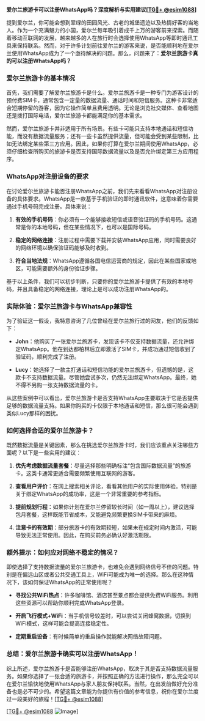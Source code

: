 **爱尔兰旅游卡可以注册WhatsApp吗？深度解析与实用建议[[TG💪+ @esim1088](https://t.me/s/esim1088)]**

提到爱尔兰，你可能会想到翠绿的田园风光、古老的城堡遗迹以及热情好客的当地人。作为一个充满魅力的小国，爱尔兰每年吸引着成千上万的游客前来探索。而随着移动互联网的发展，越来越多的人在旅行时会选择使用WhatsApp等即时通讯工具来保持联系。然而，对于许多计划前往爱尔兰的游客来说，是否能顺利地在爱尔兰使用WhatsApp成为了一个亟待解决的问题。那么，问题来了：**爱尔兰旅游卡真的可以注册WhatsApp吗？**

### 爱尔兰旅游卡的基本情况

首先，我们需要了解爱尔兰旅游卡是什么。爱尔兰旅游卡是一种专门为游客设计的预付费SIM卡，通常包含一定量的数据流量、通话时间和短信服务。这种卡非常适合短期停留的游客，因为它操作简单且费用透明。无论是浏览社交媒体、查看地图还是拨打国际电话，爱尔兰旅游卡都能满足你的基本需求。

然而，爱尔兰旅游卡并非适用于所有场景。有些卡可能只支持本地通话和短信功能，而没有数据流量服务；还有一些卡虽然提供流量，但可能会受到某些限制，比如无法绑定某些第三方应用。因此，如果你打算在爱尔兰期间使用WhatsApp，必须仔细检查所购买的旅游卡是否支持国际数据流量以及是否允许绑定第三方应用程序。

### WhatsApp对注册设备的要求

在讨论爱尔兰旅游卡能否注册WhatsApp之前，我们先来看看WhatsApp对注册设备的具体要求。WhatsApp是一款基于手机验证的即时通讯软件，这意味着你需要通过手机号码完成注册。具体来说：

1. **有效的手机号码**：你必须有一个能够接收短信或语音验证码的手机号码。这通常是你的本地号码，但在某些情况下，也可以是国际号码。
   
2. **稳定的网络连接**：注册过程中需要下载并安装WhatsApp应用，同时需要良好的网络环境以确保验证码能够及时收到。

3. **符合当地法规**：WhatsApp遵循各国电信运营商的规定，因此在某些国家或地区，可能需要额外的身份验证步骤。

基于以上条件，我们可以初步判断，只要你的爱尔兰旅游卡提供了有效的本地号码，并且具备稳定的网络连接，理论上是可以成功注册WhatsApp的。

### 实际体验：爱尔兰旅游卡与WhatsApp兼容性

为了验证这一假设，我特意咨询了几位曾经在爱尔兰旅行过的网友，他们的反馈如下：

- **John**：他购买了一张爱尔兰旅游卡，发现该卡不仅支持数据流量，还允许绑定WhatsApp。他在到达都柏林后立即激活了SIM卡，并成功通过短信收到了验证码，顺利完成了注册。
  
- **Lucy**：她选择了一款主打通话和短信功能的爱尔兰旅游卡，但遗憾的是，这款卡不支持数据流量。尽管她尝试多次，仍然无法绑定WhatsApp。最终，她不得不另购一张支持数据流量的卡。

从这些案例中可以看出，爱尔兰旅游卡是否支持WhatsApp主要取决于它是否提供足够的数据流量支持。如果你购买的卡仅限于本地通话和短信，那么很可能会遇到类似Lucy那样的困扰。

### 如何选择合适的爱尔兰旅游卡？

既然数据流量是关键因素，那么在挑选爱尔兰旅游卡时，我们应该重点关注哪些方面呢？以下是一些实用的建议：

1. **优先考虑数据流量套餐**：尽量选择那些明确标注“包含国际数据流量”的旅游卡。这类卡通常更适合需要频繁使用互联网的游客。

2. **查看用户评价**：在网上搜索相关评论，看看其他用户的实际使用体验。特别是关于绑定WhatsApp的成功率，这是一个非常重要的参考指标。

3. **提前规划行程**：如果你计划在爱尔兰停留较长时间（如一周以上），建议选择包月套餐，这样既能节省成本，又能避免频繁更换SIM卡带来的麻烦。

4. **注意卡的有效期**：部分旅游卡的有效期较短，如果未在规定时间内激活，可能导致无法正常使用。因此，在购买前务必确认好激活期限。

### 额外提示：如何应对网络不稳定的情况？

即使选择了支持数据流量的爱尔兰旅游卡，也难免会遇到网络信号不佳的问题。特别是在偏远山区或者公共交通工具上，WiFi可能成为唯一的选择。那么在这种情况下，该如何保证WhatsApp的正常使用呢？

- **寻找公共WiFi热点**：许多咖啡馆、酒店甚至景点都会提供免费WiFi服务。利用这些资源可以帮助你顺利完成WhatsApp登录。

- **开启飞行模式+WiFi**：当手机信号较差时，可以尝试关闭蜂窝数据，切换到WiFi模式，这样可能会提高连接稳定性。

- **定期重启设备**：有时候简单的重启操作就能解决网络故障问题。

### 总结：爱尔兰旅游卡确实可以注册WhatsApp！

综上所述，爱尔兰旅游卡是否能够注册WhatsApp，取决于其是否支持数据流量服务。如果你选择了一张合适的旅游卡，并按照正确的方法进行操作，那么完全可以在爱尔兰愉快地使用WhatsApp与家人朋友保持联系。当然，在出发前做好充分准备也是必不可少的。希望这篇文章能为你提供有价值的参考信息，祝你在爱尔兰度过一段美好的旅程！[[TG💪+ @esim1088](https://t.me/s/esim1088)]

[[TG💪+ @esim1088](https://t.me/s/esim1088) ![Image](https://i.postimg.cc/4NQfJmqS/Snipaste-2025-05-13-00-14-12.png)]